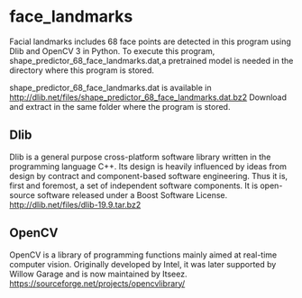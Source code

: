 # face_landmarks
 Facial landmarks includes 68 face points are detected in this program using Dlib and OpenCV 3  in Python.
 To execute this program, shape_predictor_68_face_landmarks.dat,a pretrained model is needed in the directory where 
 this program is stored.
 
 
 
 shape_predictor_68_face_landmarks.dat is available in http://dlib.net/files/shape_predictor_68_face_landmarks.dat.bz2
 Download and extract in the same folder where the program is stored.
 
 ## Dlib
Dlib is a general purpose cross-platform software library written in the programming language C++. Its design is heavily influenced by ideas from design by contract and component-based software engineering. Thus it is, first and foremost, a set of independent software components. It is open-source software released under a Boost Software License.
http://dlib.net/files/dlib-19.9.tar.bz2

## OpenCV
OpenCV is a library of programming functions mainly aimed at real-time computer vision. Originally developed by Intel, it was later supported by Willow Garage and is now maintained by Itseez.
https://sourceforge.net/projects/opencvlibrary/
 

